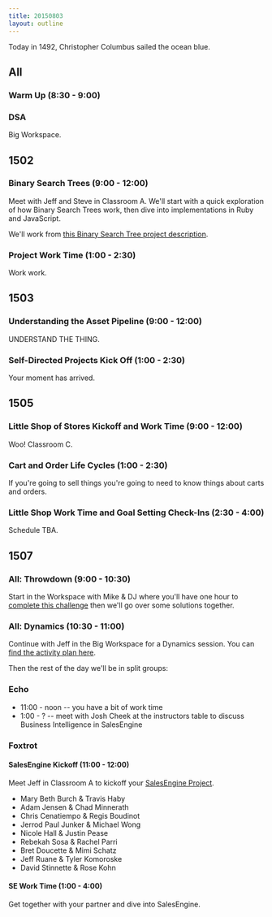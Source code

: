 ```yaml
---
title: 20150803
layout: outline
---
```


Today in 1492, Christopher Columbus sailed the ocean blue.

## All

### Warm Up (8:30 - 9:00)

### DSA

Big Workspace.


## 1502

### Binary Search Trees (9:00 - 12:00)

Meet with Jeff and Steve in Classroom A. We'll start with a quick exploration
of how Binary Search Trees work, then dive into implementations in Ruby and JavaScript.

We'll work from [this Binary Search Tree  project description](https://github.com/JumpstartLab/curriculum/blob/master/source/projects/binary_search_tree.markdown).

### Project Work Time (1:00 - 2:30)

Work work.

## 1503

### Understanding the Asset Pipeline (9:00 - 12:00)

UNDERSTAND THE THING.

### Self-Directed Projects Kick Off (1:00 - 2:30)

Your moment has arrived.


## 1505

### Little Shop of Stores Kickoff and Work Time (9:00 - 12:00)

Woo! Classroom C.

### Cart and Order Life Cycles (1:00 - 2:30)

If you're going to sell things you're going to need to know things about
carts and orders.

### Little Shop Work Time and Goal Setting Check-Ins (2:30 - 4:00)

Schedule TBA.


## 1507

### All: Throwdown (9:00 - 10:30)

Start in the Workspace with Mike & DJ where you'll have one hour to
[complete this challenge]() then we'll go over some solutions together.

### All: Dynamics (10:30 - 11:00)

Continue with Jeff in the Big Workspace for a Dynamics session. You can
[find the activity plan here]().

Then the rest of the day we'll be in split groups:

### Echo

* 11:00 - noon -- you have a bit of work time
* 1:00 - ? -- meet with Josh Cheek at the instructors table to discuss
Business Intelligence in SalesEngine

### Foxtrot

#### SalesEngine Kickoff (11:00 - 12:00)

Meet Jeff in Classroom A to kickoff your [SalesEngine Project](https://github.com/turingschool/curriculum/blob/master/source/projects/sales_engine.markdown).

* Mary Beth Burch & Travis Haby
* Adam Jensen & Chad Minnerath
* Chris Cenatiempo & Regis Boudinot
* Jerrod Paul Junker & Michael Wong
* Nicole Hall & Justin Pease
* Rebekah Sosa & Rachel Parri
* Bret Doucette & Mimi Schatz
* Jeff Ruane & Tyler Komoroske
* David Stinnette & Rose Kohn

#### SE Work Time (1:00 - 4:00)

Get together with your partner and dive into SalesEngine.
